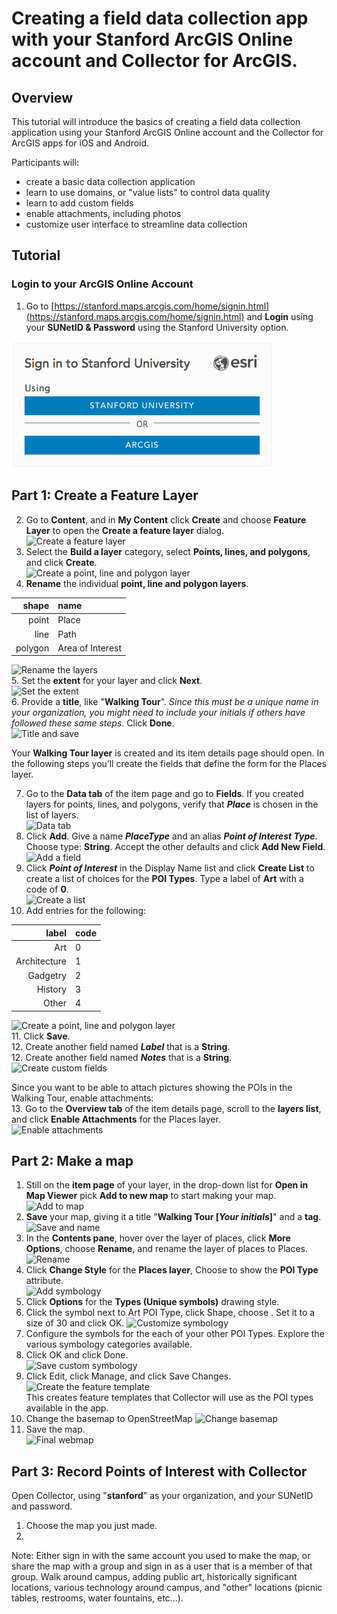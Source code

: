 # Creating a field data collection app with your Stanford ArcGIS Online account and Collector for ArcGIS.

## Overview  

This tutorial will introduce the basics of creating a field data collection application using your Stanford ArcGIS Online account and the Collector for ArcGIS apps for iOS and Android. 

Participants will:  
 
* create a basic data collection application
* learn to use domains, or "value lists" to control data quality
* learn to add custom fields
* enable attachments, including photos
* customize user interface to streamline data collection

## Tutorial
### Login to your ArcGIS Online Account  
1. Go to [https://stanford.maps.arcgis.com/home/signin.html](https://stanford.maps.arcgis.com/home/signin.html) and **Login** using your **SUNetID & Password** using the Stanford University option.  

  ![Stanford SSO](./images/stanford_sso.png)


  ## Part 1: Create a Feature Layer  

2. Go to **Content**, and in **My Content** click **Create** and choose **Feature Layer** to open the **Create a feature layer** dialog.  
  ![Create a feature layer](./images/??.gif)
3. Select the **Build a layer** category, select **Points, lines, and polygons**, and click **Create**.  
  ![Create a point, line and polygon layer](./images/??.gif)
4. **Rename** the individual **point, line and polygon layers**.  

  shape|name
  ----:|:----
  point|Place
  line|Path
  polygon|Area of Interest  
  
  ![Rename the layers](./images/??.gif)  
5. Set the **extent** for your layer and click **Next**.  
  ![Set the extent](./images/??.gif)  
6. Provide a **title**, like "**Walking Tour**".  *Since this must be a unique name in your organization, you might need to include your initials if others have followed these same steps*. Click **Done**.  
  ![Title and save](./images/??.gif)  


  Your **Walking Tour layer** is created and its item details page should open. In the following steps you’ll create the fields that define the form for the Places layer.

7. Go to the **Data tab** of the item page and go to **Fields**. If you created layers for points, lines, and polygons, verify that ***Place*** is chosen in the list of layers.  
  ![Data tab](./images/??.gif)  
8. Click **Add**. Give a name ***PlaceType*** and an alias ***Point of Interest Type***. Choose type: **String**. Accept the other defaults and click **Add New Field**.  
  ![Add a field](./images/??.gif)  
9. Click ***Point of Interest*** in the Display Name list and click **Create List** to create a list of choices for the **POI Types**.
Type a label of **Art** with a code of **0**.  
  ![Create a list](./images/??.gif)  
10. Add entries for the following:  
 
  label|code
----:|:---
Art| 0
Architecture| 1
Gadgetry| 2
History| 3
Other| 4  

  ![Create a point, line and polygon layer](./images/??.gif)   
11. Click **Save**.   
12. Create another field named ***Label*** that is a **String**.   
12. Create another field named ***Notes*** that is a **String**.   
  ![Create custom fields](./images/??.gif)   

  Since you want to be able to attach pictures showing the POIs in the Walking Tour, enable attachments:  
13. Go to the **Overview tab** of the item details page, scroll to the **layers list**, and click **Enable Attachments** for the Places layer.  
  ![Enable attachments](./images/??.gif)  

  ## Part 2: Make a map  

1. Still on the **item page** of your layer, in the drop-down list for **Open in Map Viewer** pick **Add to new map** to start making your map.   
  ![Add to map](./images/??.gif)  
2. **Save** your map, giving it a title "**Walking Tour [***Your initials***]**" and a **tag**.  
  ![Save and name](./images/??.gif)  
3. In the **Contents pane**, hover over the layer of places, click **More Options**, choose **Rename**, and rename the layer of places to Places.  
  ![Rename](./images/??.gif)  
4. Click **Change Style** for the **Places layer**, Choose to show the **POI Type** attribute.  
  ![Add symbology](./images/??.gif)  
5. Click **Options** for the **Types (Unique symbols)** drawing style.
6. Click the symbol next to Art POI Type, click Shape, choose . Set it to a size of 30 and click OK.
  ![Customize symbology](./images/??.gif)  
7. Configure the symbols for the each of your other POI Types. Explore the various symbology categories available.  
8. Click OK and click Done.  
  ![Save custom symbology](./images/??.gif)  
8. Click Edit, click Manage, and click Save Changes.  
  ![Create the feature template](./images/??.gif)  
  This creates feature templates that Collector will use as the POI types available in the app.
9. Change the basemap to OpenStreetMap
    ![Change basemap](./images/??.gif)  
9. Save the map.  
  ![Final webmap](./images/??.gif)  

  ## Part 3: Record Points of Interest with Collector  
  
  Open Collector, using "**stanford**" as your organization, and your SUNetID and password. 

1. Choose the map you just made.  
2. 
Note: Either sign in with the same account you used to make the map, or share the map with a group and sign in as a user that is a member of that group.
Walk around campus, adding public art, historically significant locations, various technology around campus, and "other" locations (picnic tables, restrooms, water fountains, etc...). 


